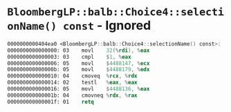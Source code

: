 # `BloombergLP::balb::Choice4::selectionName() const` - Ignored

```nasm
0000000000404ea0 <BloombergLP::balb::Choice4::selectionName() const>:
0000000000000000: 03	movl	32(%rdi), %eax
0000000000000003: 03	cmpl	$1, %eax
0000000000000006: 05	movl	$4488147, %ecx
000000000000000b: 05	movl	$4488179, %edx
0000000000000010: 04	cmoveq	%rcx, %rdx
0000000000000014: 02	testl	%eax, %eax
0000000000000016: 05	movl	$4488136, %eax
000000000000001b: 04	cmovneq	%rdx, %rax
000000000000001f: 01	retq	
```
